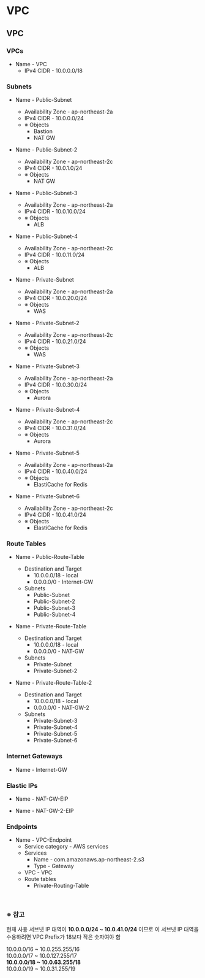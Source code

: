 # VPC

## VPC
### VPCs
- Name - VPC
  - IPv4 CIDR - 10.0.0.0/18

### Subnets
- Name - Public-Subnet
  - Availability Zone - ap-northeast-2a
  - IPv4 CIDR - 10.0.0.0/24
  - ※ Objects
    - Bastion
    - NAT GW

- Name - Public-Subnet-2
  - Availability Zone - ap-northeast-2c
  - IPv4 CIDR - 10.0.1.0/24
  - ※ Objects
    - NAT GW

- Name - Public-Subnet-3
  - Availability Zone - ap-northeast-2a
  - IPv4 CIDR - 10.0.10.0/24
  - ※ Objects
    - ALB

- Name - Public-Subnet-4
  - Availability Zone - ap-northeast-2c
  - IPv4 CIDR - 10.0.11.0/24
  - ※ Objects
    - ALB

- Name - Private-Subnet
  - Availability Zone - ap-northeast-2a
  - IPv4 CIDR - 10.0.20.0/24
  - ※ Objects
    - WAS

- Name - Private-Subnet-2
  - Availability Zone - ap-northeast-2c
  - IPv4 CIDR - 10.0.21.0/24
  - ※ Objects
    - WAS

- Name - Private-Subnet-3
  - Availability Zone - ap-northeast-2a
  - IPv4 CIDR - 10.0.30.0/24
  - ※ Objects
    - Aurora

- Name - Private-Subnet-4
  - Availability Zone - ap-northeast-2c
  - IPv4 CIDR - 10.0.31.0/24
  - ※ Objects
    - Aurora

- Name - Private-Subnet-5
  - Availability Zone - ap-northeast-2a
  - IPv4 CIDR - 10.0.40.0/24
  - ※ Objects
    - ElastiCache for Redis

- Name - Private-Subnet-6
  - Availability Zone - ap-northeast-2c
  - IPv4 CIDR - 10.0.41.0/24
  - ※ Objects
    - ElastiCache for Redis

### Route Tables
- Name - Public-Route-Table
  - Destination and Target
    - 10.0.0.0/18 - local
    - 0.0.0.0/0 - Internet-GW
  - Subnets
    - Public-Subnet
    - Public-Subnet-2
    - Public-Subnet-3
    - Public-Subnet-4

- Name - Private-Route-Table
  - Destination and Target
    - 10.0.0.0/18 - local
    - 0.0.0.0/0 - NAT-GW
  - Subnets
    - Private-Subnet
    - Private-Subnet-2

- Name - Private-Route-Table-2
  - Destination and Target
    - 10.0.0.0/18 - local
    - 0.0.0.0/0 - NAT-GW-2
  - Subnets
    - Private-Subnet-3
    - Private-Subnet-4
    - Private-Subnet-5
    - Private-Subnet-6

### Internet Gateways
- Name - Internet-GW

### Elastic IPs
- Name - NAT-GW-EIP

- Name - NAT-GW-2-EIP

### Endpoints
- Name - VPC-Endpoint
  - Service category - AWS services
  - Services
    - Name - com.amazonaws.ap-northeast-2.s3
    - Type - Gateway
  - VPC - VPC
  - Route tables
    - Private-Routing-Table

<br/>

### ※ 참고
현재 사용 서브넷 IP 대역이 **10.0.0.0/24 ~ 10.0.41.0/24** 이므로 이 서브넷 IP 대역을 수용하려면 VPC Prefix가 18보다 작은 숫자여야 함

10.0.0.0/16 ~ 10.0.255.255/16  
10.0.0.0/17 ~ 10.0.127.255/17  
**10.0.0.0/18 ~ 10.0.63.255/18**  
10.0.0.0/19 ~ 10.0.31.255/19  
